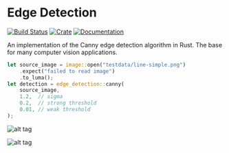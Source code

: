 Edge Detection
==============
[![Build Status](https://github.com/polyfloyd/edge-detection-rs/workflows/CI/badge.svg)](https://github.com/polyfloyd/edge-detection-rs/actions)
[![Crate](https://img.shields.io/crates/v/edge-detection.svg)](https://crates.io/crates/edge-detection)
[![Documentation](https://docs.rs/edge-detection/badge.svg)](https://docs.rs/edge-detection/)

An implementation of the Canny edge detection algorithm in Rust. The base for
many computer vision applications.

```rust
let source_image = image::open("testdata/line-simple.png")
    .expect("failed to read image")
    .to_luma();
let detection = edge_detection::canny(
    source_image,
    1.2,  // sigma
    0.2,  // strong threshold
    0.01, // weak threshold
);
```

![alt tag](https://raw.githubusercontent.com/polyfloyd/edge-detection-rs/master/media/demo-circle.png "Circle")

![alt tag](https://raw.githubusercontent.com/polyfloyd/edge-detection-rs/master/media/demo-peppers.png "Peppers")
